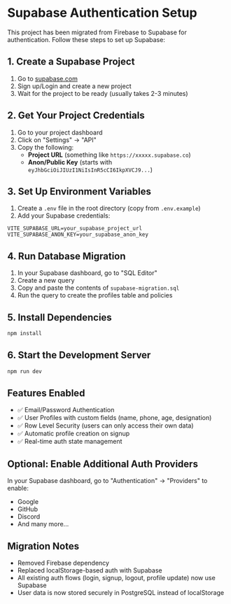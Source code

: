 # Supabase Authentication Setup

This project has been migrated from Firebase to Supabase for authentication. Follow these steps to set up Supabase:

## 1. Create a Supabase Project

1. Go to [supabase.com](https://supabase.com)
2. Sign up/Login and create a new project
3. Wait for the project to be ready (usually takes 2-3 minutes)

## 2. Get Your Project Credentials

1. Go to your project dashboard
2. Click on "Settings" → "API"
3. Copy the following:
   - **Project URL** (something like `https://xxxxx.supabase.co`)
   - **Anon/Public Key** (starts with `eyJhbGciOiJIUzI1NiIsInR5cCI6IkpXVCJ9...`)

## 3. Set Up Environment Variables

1. Create a `.env` file in the root directory (copy from `.env.example`)
2. Add your Supabase credentials:

```env
VITE_SUPABASE_URL=your_supabase_project_url
VITE_SUPABASE_ANON_KEY=your_supabase_anon_key
```

## 4. Run Database Migration

1. In your Supabase dashboard, go to "SQL Editor"
2. Create a new query
3. Copy and paste the contents of `supabase-migration.sql`
4. Run the query to create the profiles table and policies

## 5. Install Dependencies

```bash
npm install
```

## 6. Start the Development Server

```bash
npm run dev
```

## Features Enabled

- ✅ Email/Password Authentication
- ✅ User Profiles with custom fields (name, phone, age, designation)
- ✅ Row Level Security (users can only access their own data)
- ✅ Automatic profile creation on signup
- ✅ Real-time auth state management

## Optional: Enable Additional Auth Providers

In your Supabase dashboard, go to "Authentication" → "Providers" to enable:
- Google
- GitHub
- Discord
- And many more...

## Migration Notes

- Removed Firebase dependency
- Replaced localStorage-based auth with Supabase
- All existing auth flows (login, signup, logout, profile update) now use Supabase
- User data is now stored securely in PostgreSQL instead of localStorage
